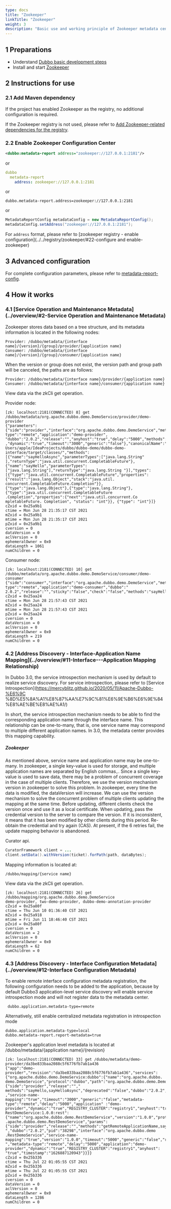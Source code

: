 ```yaml
---
type: docs
title: "Zookeeper"
linkTitle: "Zookeeper"
weight: 3
description: "Basic use and working principle of Zookeeper metadata center"
---
```


## 1 Preparations
- Understand [Dubbo basic development steps](/en/docs3-v2/java-sdk/quick-start/spring-boot/)
- Install and start [Zookeeper](https://zookeeper.apache.org/)

## 2 Instructions for use

### 2.1 Add Maven dependency
If the project has enabled Zookeeper as the registry, no additional configuration is required.

If the Zookeeper registry is not used, please refer to [Add Zookeeper-related dependencies for the registry](../../registry/zookeeper/#21-add-maven-dependency).

### 2.2 Enable Zookeeper Configuration Center
```xml
<dubbo:metadata-report address="zookeeper://127.0.0.1:2181"/>
```

or

```yaml
dubbo
  metadata-report
    address: zookeeper://127.0.0.1:2181
```

or

```properties
dubbo.metadata-report.address=zookeeper://127.0.0.1:2181
```

or

```java
MetadataReportConfig metadataConfig = new MetadataReportConfig();
metadataConfig.setAddress("zookeeper://127.0.0.1:2181");
```

For `address` format, please refer to [zookeeper registry - enable configuration](../../registry/zookeeper/#22-configure and enable-zookeeper)

## 3 Advanced configuration

For complete configuration parameters, please refer to [metadata-report-config](../../config/properties/#metadata-report-config).

## 4 How it works

### 4.1 [Service Operation and Maintenance Metadata](../overview/#2-Service Operation and Maintenance Metadata)

Zookeeper stores data based on a tree structure, and its metadata information is located in the following nodes:
```text
Provider: /dubbo/metadata/{interface name}/{version}/{group}/provider/{application name}
Consumer: /dubbo/metadata/{interface name}/{version}/{group}/consumer/{application name}
```

When the version or group does not exist, the version path and group path will be canceled, the paths are as follows:
```text
Provider: /dubbo/metadata/{interface name}/provider/{application name}
Consumer: /dubbo/metadata/{interface name}/consumer/{application name}
```

View data via the zkCli get operation.

Provider node:
```shell script
[zk: localhost:2181(CONNECTED) 8] get /dubbo/metadata/org.apache.dubbo.demo.DemoService/provider/demo-provider
{"parameters":{"side":"provider","interface":"org.apache.dubbo.demo.DemoService","metadata-type":"remote","application":"demo-provider", "dubbo":"2.0.2","release":"","anyhost":"true","delay":"5000","methods":"sayHello,sayHelloAsync","deprecated":"false" ,"dynamic":"true","timeout":"3000","generic":"false"},"canonicalName":"org.apache.dubbo.demo.DemoService","codeSource":"file:/ Users/apple/IdeaProjects/dubbo/dubbo-demo/dubbo-demo-interface/target/classes/","methods":[{"name":"sayHelloAsync","parameterTypes":["java.lang.String" ],"returnType":"java.util.concurrent.CompletableFuture"},{"name":"sayHello","parameterTypes":["java.lang.String"],"returnType":"java.lang.String "}],"types":[{"type":"java.util.concurrent.CompletableFuture","properties":{"result":"java.lang.Object","stack":"java.util. concurrent.CompletableFuture.Completion"}},{"type":"java.lang.Object"},{"type":"java.lang.String"},{"type":"java.util.concurrent.CompletableFuture .Completion","properties":{"next":"java.util.concurrent.Co mpletableFuture. Completion", "status": "int"}}, {"type": "int"}]}
cZxid = 0x25a9b1
ctime = Mon Jun 28 21:35:17 CST 2021
mZxid = 0x25a9b1
mtime = Mon Jun 28 21:35:17 CST 2021
pZxid = 0x25a9b1
cversion = 0
dataVersion = 0
aclVersion = 0
ephemeralOwner = 0x0
dataLength = 1061
numChildren = 0
```

Consumer node:
```shell script
[zk: localhost:2181(CONNECTED) 10] get /dubbo/metadata/org.apache.dubbo.demo.DemoService/consumer/demo-consumer
{"side":"consumer","interface":"org.apache.dubbo.demo.DemoService","metadata-type":"remote","application":"demo-consumer","dubbo":" 2.0.2","release":"","sticky":"false","check":"false","methods":"sayHello,sayHelloAsync"}
cZxid = 0x25aa24
ctime = Mon Jun 28 21:57:43 CST 2021
mZxid = 0x25aa24
mtime = Mon Jun 28 21:57:43 CST 2021
pZxid = 0x25aa24
cversion = 0
dataVersion = 0
aclVersion = 0
ephemeralOwner = 0x0
dataLength = 219
numChildren = 0
```

### 4.2 [Address Discovery - Interface-Application Name Mapping](../overview/#11-Interface---Application Mapping Relationship)
In Dubbo 3.0, the service introspection mechanism is used by default to realize service discovery. For service introspection, please refer to [Service Introspection](https://mercyblitz.github.io/2020/05/11/Apache-Dubbo-%E6%9C %8D%E5%8A%A1%E8%87%AA%E7%9C%81%E6%9E%B6%E6%9E%84%E8%AE%BE%E8%AE%A1/)

In short, the service introspection mechanism needs to be able to find the corresponding application name through the interface name. This relationship can be one-to-many, that is, one service name may correspond to multiple different application names. In 3.0, the metadata center provides this mapping capability.


##### Zookeeper
As mentioned above, service name and application name may be one-to-many. In zookeeper, a single key-value is used for storage, and multiple application names are separated by English commas`,`. Since a single key-value is used to save data, there may be a problem of concurrent coverage in the case of multiple clients. Therefore, we use the version mechanism version in zookeeper to solve this problem. In zookeeper, every time the data is modified, the dataVersion will increase. We can use the version mechanism to solve the concurrent problem of multiple clients updating the mapping at the same time. Before updating, different clients check the version once and use it as a local certificate. When updating, pass the credential version to the server to compare the version. If it is inconsistent, it means that it has been modified by other clients during this period. Re-obtain the credential and try again (CAS). At present, if the 6 retries fail, the update mapping behavior is abandoned.

Curator api.
```java
CuratorFramework client = ...
client.setData().withVersion(ticket).forPath(path, dataBytes);
```

Mapping information is located at:
```text
/dubbo/mapping/{service name}
```

View data via the zkCli get operation.

```shell script
[zk: localhost:2181(CONNECTED) 26] get /dubbo/mapping/org.apache.dubbo.demo.DemoService
demo-provider, two-demo-provider, dubbo-demo-annotation-provider
cZxid = 0x25a80f
ctime = Thu Jun 10 01:36:40 CST 2021
mZxid = 0x25a918
mtime = Fri Jun 11 18:46:40 CST 2021
pZxid = 0x25a80f
cversion = 0
dataVersion = 2
aclVersion = 0
ephemeralOwner = 0x0
dataLength = 62
numChildren = 0
```

### 4.3 [Address Discovery - Interface Configuration Metadata](../overview/#12-Interface Configuration Metadata)

To enable remote interface configuration metadata registration, the following configuration needs to be added to the application, because by default Dubbo3 application-level service discovery will enable service introspection mode and will not register data to the metadata center.

```properties
 dubbo.application.metadata-type=remote
 ```

Alternatively, still enable centralized metadata registration in introspection mode

```properties
dubbo.application.metadata-type=local
dubbo.metadata-report.report-metadata=true
```

Zookeeper's application level metadata is located at /dubbo/metadata/{application name}/{revision}

```shell script
[zk: localhost:2181(CONNECTED) 33] get /dubbo/metadata/demo-provider/da3be833baa2088c5f6776fb7ab1a436
{"app":"demo-provider","revision":"da3be833baa2088c5f6776fb7ab1a436","services":{"org.apache.dubbo.demo.DemoService:dubbo":{"name":"org.apache.dubbo. demo.DemoService","protocol":"dubbo","path":"org.apache.dubbo.demo.DemoService","params":{"side":"provider","release":""," methods":"sayHello,sayHelloAsync","deprecated":"false","dubbo":"2.0.2","pid":"38298","interface":"org.apache.dubbo.demo.DemoService" ,"service-name-mapping":"true","timeout":"3000","generic":"false","metadata-type":"remote","delay":"5000","application" :"demo-provider","dynamic":"true","REGISTRY_CLUSTER":"registry1","anyhost":"true","timestamp":"1626887121829"}},"org.apache.dubbo.demo. RestDemoService:1.0.0:rest":{"name":"org.apache.dubbo.demo.RestDemoService","version":"1.0.0","protocol":"rest","path":"org .apache.dubbo.demo.RestDemoService","params":{"side":"provider","release":"","methods":"getRemoteApplicationName,sayHello,hello,error","deprecated":"false ","dubbo":"2.0.2","pid":"38298","interface":"org.apache.dubbo.demo .RestDemoService","service-name-mapping":"true","version":"1.0.0","timeout":"5000","generic":"false","revision":"1.0.0 ","metadata-type":"remote","delay":"5000","application":"demo-provider","dynamic":"true","REGISTRY_CLUSTER":"registry1","anyhost": "true","timestamp":"1626887120943"}}}}
cZxid = 0x25b336
ctime = Thu Jul 22 01:05:55 CST 2021
mZxid = 0x25b336
mtime = Thu Jul 22 01:05:55 CST 2021
pZxid = 0x25b336
cversion = 0
dataVersion = 0
aclVersion = 0
ephemeralOwner = 0x0
dataLength = 1286
numChildren = 0
```